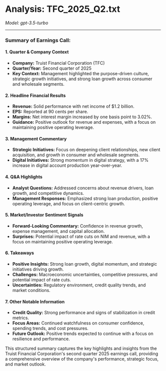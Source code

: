 # Analysis: TFC_2025_Q2.txt

*Model: gpt-3.5-turbo*

---

### Summary of Earnings Call:

#### 1. **Quarter & Company Context**
- **Company:** Truist Financial Corporation (TFC)
- **Quarter/Year:** Second quarter of 2025
- **Key Context:** Management highlighted the purpose-driven culture, strategic growth initiatives, and strong loan growth across consumer and wholesale segments.

#### 2. **Headline Financial Results**
- **Revenue:** Solid performance with net income of $1.2 billion.
- **EPS:** Reported at 90 cents per share.
- **Margins:** Net interest margin increased by one basis point to 3.02%.
- **Guidance:** Positive outlook for revenue and expenses, with a focus on maintaining positive operating leverage.

#### 3. **Management Commentary**
- **Strategic Initiatives:** Focus on deepening client relationships, new client acquisition, and growth in consumer and wholesale segments.
- **Digital Initiatives:** Strong momentum in digital strategy, with a 17% increase in digital account production year-over-year.

#### 4. **Q&A Highlights**
- **Analyst Questions:** Addressed concerns about revenue drivers, loan growth, and competitive dynamics.
- **Management Responses:** Emphasized strong loan production, positive operating leverage, and focus on client-centric growth.

#### 5. **Market/Investor Sentiment Signals**
- **Forward-Looking Commentary:** Confidence in revenue growth, expense management, and capital allocation.
- **Surprises:** Potential impact of rate cuts on NIM and revenue, with a focus on maintaining positive operating leverage.

#### 6. **Takeaways**
- **Positive Insights:** Strong loan growth, digital momentum, and strategic initiatives driving growth.
- **Challenges:** Macroeconomic uncertainties, competitive pressures, and potential impact of rate cuts.
- **Uncertainties:** Regulatory environment, credit quality trends, and market conditions.

#### 7. **Other Notable Information**
- **Credit Quality:** Strong performance and signs of stabilization in credit metrics.
- **Focus Areas:** Continued watchfulness on consumer confidence, spending trends, and cost pressures.
- **Future Outlook:** Positive trends expected to continue with a focus on resilience and performance.

This structured summary captures the key highlights and insights from the Truist Financial Corporation's second quarter 2025 earnings call, providing a comprehensive overview of the company's performance, strategic focus, and market outlook.